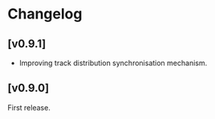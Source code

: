 
# Changelog

## [v0.9.1]

- Improving track distribution synchronisation mechanism.

## [v0.9.0]

First release.

